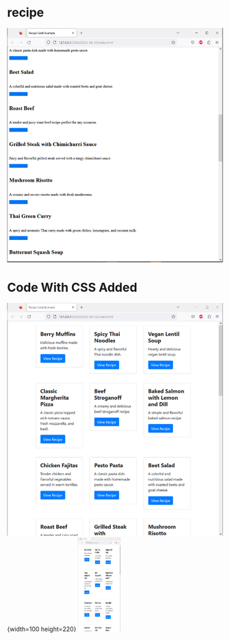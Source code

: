 # recipe
![website landing page](https://github.com/curiousabel/recipe/blob/main/justhtml.PNG)
# Code With CSS Added
![website landing page](https://github.com/curiousabel/recipe/blob/main/withcss.PNG){width=100 height=220}
<img src="https://github.com/curiousabel/recipe/blob/main/withcss.PNG" width="100px" height="220px" />

